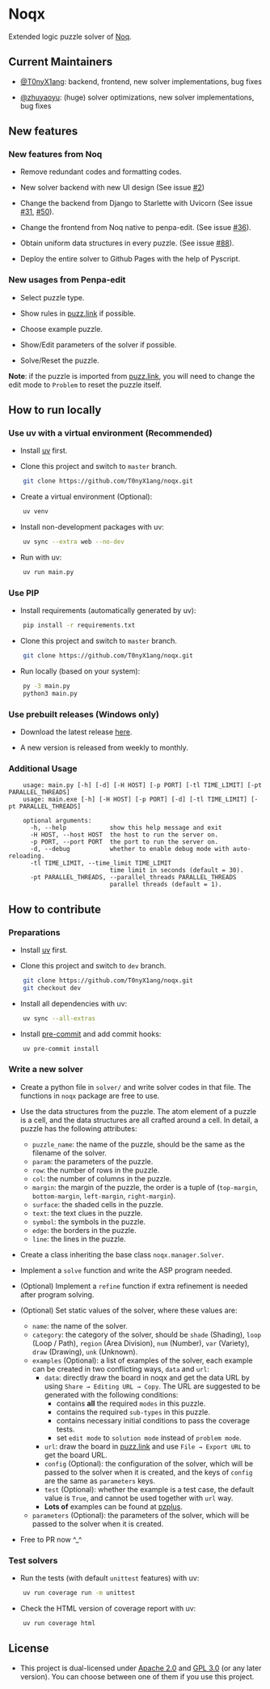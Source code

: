 # Noqx

Extended logic puzzle solver of [Noq](https://github.com/mstang107/noq).

## Current Maintainers

- [@T0nyX1ang](https://github.com/T0nyX1ang): backend, frontend, new solver implementations, bug fixes

- [@zhuyaoyu](https://github.com/zhuyaoyu): (huge) solver optimizations, new solver implementations, bug fixes

## New features

### New features from Noq

- Remove redundant codes and formatting codes.

- New solver backend with new UI design (See issue [#2](https://github.com/T0nyX1ang/noqx/issues/2))

- Change the backend from Django to Starlette with Uvicorn (See issue [#31](https://github.com/T0nyX1ang/noqx/issues/31), [#50](https://github.com/T0nyX1ang/noqx/issues/50)).

- Change the frontend from Noq native to penpa-edit. (See issue [#36](https://github.com/T0nyX1ang/noqx/issues/36)).

- Obtain uniform data structures in every puzzle. (See issue [#88](https://github.com/T0nyX1ang/noqx/issues/84)).

- Deploy the entire solver to Github Pages with the help of Pyscript.

### New usages from Penpa-edit

- Select puzzle type.

- Show rules in [puzz.link](https://puzz.link/list.html) if possible.

- Choose example puzzle.

- Show/Edit parameters of the solver if possible.

- Solve/Reset the puzzle.

**Note**: if the puzzle is imported from [puzz.link](https://puzz.link/list.html), you will need to change the edit mode to `Problem` to reset the puzzle itself.

## How to run locally

### Use uv with a virtual environment (Recommended)

- Install [uv](https://docs.astral.sh/uv/getting-started/installation/) first.

- Clone this project and switch to `master` branch.

```bash
    git clone https://github.com/T0nyX1ang/noqx.git
```

- Create a virtual environment (Optional):

```bash
    uv venv
```

- Install non-development packages with uv:

```bash
    uv sync --extra web --no-dev
```

- Run with uv:

```bash
    uv run main.py
```

### Use PIP

- Install requirements (automatically generated by uv):

```bash
    pip install -r requirements.txt
```

- Clone this project and switch to `master` branch.

```bash
    git clone https://github.com/T0nyX1ang/noqx.git
```

- Run locally (based on your system):

```bash
    py -3 main.py
    python3 main.py
```

### Use prebuilt releases (Windows only)

- Download the latest release [here](https://github.com/T0nyX1ang/noqx/releases).

- A new version is released from weekly to monthly.

### Additional Usage

```text
    usage: main.py [-h] [-d] [-H HOST] [-p PORT] [-tl TIME_LIMIT] [-pt PARALLEL_THREADS]
    usage: main.exe [-h] [-H HOST] [-p PORT] [-d] [-tl TIME_LIMIT] [-pt PARALLEL_THREADS]

    optional arguments:
      -h, --help            show this help message and exit
      -H HOST, --host HOST  the host to run the server on.
      -p PORT, --port PORT  the port to run the server on.
      -d, --debug           whether to enable debug mode with auto-reloading.
      -tl TIME_LIMIT, --time_limit TIME_LIMIT
                            time limit in seconds (default = 30).
      -pt PARALLEL_THREADS, --parallel_threads PARALLEL_THREADS
                            parallel threads (default = 1).
```

## How to contribute

### Preparations

- Install [uv](https://docs.astral.sh/uv/getting-started/installation/) first.

- Clone this project and switch to `dev` branch.

```bash
    git clone https://github.com/T0nyX1ang/noqx.git
    git checkout dev
```

- Install all dependencies with uv:

```bash
    uv sync --all-extras
```

- Install [pre-commit](https://pre-commit.com/) and add commit hooks:

```bash
    uv pre-commit install
```

### Write a new solver

- Create a python file in `solver/` and write solver codes in that file. The functions in `noqx` package are free to use.

- Use the data structures from the puzzle. The atom element of a puzzle is a cell, and the data structures are all crafted around a cell. In detail, a puzzle has the following attributes:

  - `puzzle_name`: the name of the puzzle, should be the same as the filename of the solver.
  - `param`: the parameters of the puzzle.
  - `row`: the number of rows in the puzzle.
  - `col`: the number of columns in the puzzle.
  - `margin`: the margin of the puzzle, the order is a tuple of (`top-margin`, `bottom-margin`, `left-margin`, `right-margin`).
  - `surface`: the shaded cells in the puzzle.
  - `text`: the text clues in the puzzle.
  - `symbol`: the symbols in the puzzle.
  - `edge`: the borders in the puzzle.
  - `line`: the lines in the puzzle.

- Create a class inheriting the base class `noqx.manager.Solver`.

- Implement a `solve` function and write the ASP program needed.

- (Optional) Implement a `refine` function if extra refinement is needed after program solving.

- (Optional) Set static values of the solver, where these values are:

  - `name`: the name of the solver.
  - `category`: the category of the solver, should be `shade` (Shading), `loop` (Loop / Path), `region` (Area Division), `num` (Number), `var` (Variety), `draw` (Drawing), `unk` (Unknown).
  - `examples` (Optional): a list of examples of the solver, each example can be created in two conflicting ways, `data` and `url`:
    - `data`: directly draw the board in noqx and get the data URL by using `Share → Editing URL → Copy`. The URL are suggested to be generated with the following conditions:
      - contains **all** the required `modes` in this puzzle.
      - contains the required `sub-types` in this puzzle.
      - contains necessary initial conditions to pass the coverage tests.
      - set `edit mode` to `solution mode` instead of `problem mode`.
    - `url`: draw the board in [puzz.link](https://puzz.link/list.html) and use `File → Export URL` to get the board URL.
    - `config` (Optional): the configuration of the solver, which will be passed to the solver when it is created, and the keys of `config` are the same as `parameters` keys.
    - `test` (Optional): whether the example is a test case, the default value is `True`, and cannot be used together with `url` way.
    - **Lots of** examples can be found at [pzplus](https://pzplus.tck.mn/db).
  - `parameters` (Optional): the parameters of the solver, which will be passed to the solver when it is created.

- Free to PR now ^\_^

### Test solvers

- Run the tests (with default `unittest` features) with uv:

```bash
    uv run coverage run -m unittest
```

- Check the HTML version of coverage report with uv:

```bash
    uv run coverage html
```

## License

- This project is dual-licensed under [Apache 2.0](./LICENSE.APACHE) and [GPL 3.0](./LICENSE.GPL) (or any later version). You can choose between one of them if you use this project.
